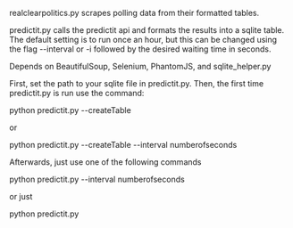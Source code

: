 realclearpolitics.py scrapes polling data from their formatted tables.

predictit.py calls the predictit api and formats the results into a sqlite table.  The default setting is to run once an hour, but this can be changed using the flag --interval or -i followed by the desired waiting time in seconds.

Depends on BeautifulSoup, Selenium, PhantomJS, and sqlite_helper.py

First, set the path to your sqlite file in predictit.py.  Then, the first time predictit.py is run use the command: 

python predictit.py --createTable

or 

python predictit.py --createTable --interval numberofseconds

Afterwards, just use one of the following commands 

python predictit.py --interval numberofseconds 

or just 

python predictit.py

